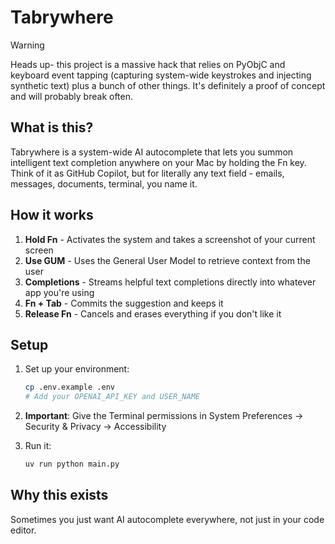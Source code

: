 # Tabrywhere

> [!WARNING]
> Heads up- this project is a massive hack that relies on PyObjC and keyboard event tapping (capturing system-wide keystrokes and injecting synthetic text) plus a bunch of other things. It's definitely a proof of concept and will probably break often.

## What is this?

Tabrywhere is a system-wide AI autocomplete that lets you summon intelligent text completion anywhere on your Mac by holding the Fn key. Think of it as GitHub Copilot, but for literally any text field - emails, messages, documents, terminal, you name it.

## How it works

1. **Hold Fn** - Activates the system and takes a screenshot of your current screen
2. **Use GUM** - Uses the General User Model to retrieve context from the user
3. **Completions** - Streams helpful text completions directly into whatever app you're using
4. **Fn + Tab** - Commits the suggestion and keeps it
5. **Release Fn** - Cancels and erases everything if you don't like it

## Setup

1. Set up your environment:
   ```bash
   cp .env.example .env
   # Add your OPENAI_API_KEY and USER_NAME
   ```

2. **Important**: Give the Terminal permissions in System Preferences → Security & Privacy → Accessibility

3. Run it:
   ```bash
   uv run python main.py
   ```

## Why this exists

Sometimes you just want AI autocomplete everywhere, not just in your code editor.